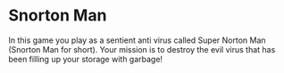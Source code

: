 # Snorton Man

In this game you play as a sentient anti virus called Super Norton Man (Snorton Man for short). Your mission is to destroy the evil virus that has been filling up your storage with garbage!